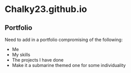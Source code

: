 # Chalky23.github.io

## Portfolio

Need to add in a portfolio compromising of the following:

- Me
- My skills
- The projects I have done
- Make it a submarine themed one for some individuality
